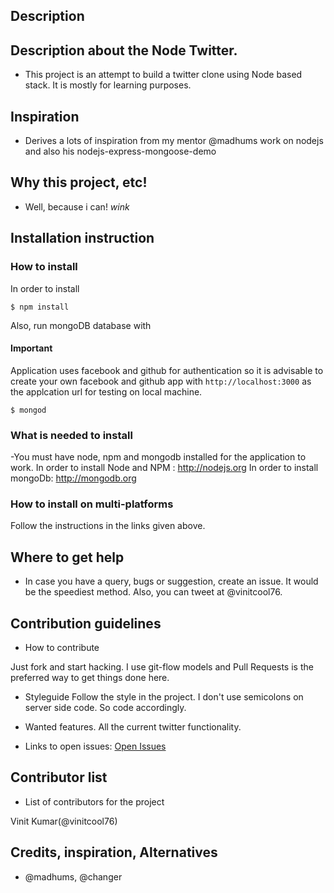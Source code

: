 ## Description

## Description about the Node Twitter. 
- This project is an attempt to build a twitter clone using Node based stack. It is mostly for learning purposes.

## Inspiration
- Derives a lots of inspiration from my mentor @madhums work on nodejs and also his nodejs-express-mongoose-demo

## Why this project, etc!
- Well, because i can! *wink*

## Installation instruction

### How to install
In order to install
    
    $ npm install

Also, run mongoDB database with 

#### Important

Application uses facebook and github for authentication so it is advisable to create your own facebook and github app with `http://localhost:3000` as the applcation url for testing on local machine.

    $ mongod
### What is needed to install
    
-You must have node, npm and mongodb installed for the application to work.
In order to install Node and NPM : http://nodejs.org
In order to install mongoDb: http://mongodb.org

### How to install on multi-platforms
Follow the instructions in the links given above.

## Where to get help
- In case you have a query, bugs or suggestion, create an issue. It would be the speediest method. Also, you can tweet at @vinitcool76.

## Contribution guidelines
- How to contribute

Just fork and start hacking. I use git-flow models and Pull Requests is the preferred way to get things done here.
- Styleguide
Follow the style in the project. I don't use semicolons on server side code. So code accordingly.

- Wanted features.
All the current twitter functionality.

- Links to open issues: [Open Issues](https://github.com/vinitcool76/node-twitter/issues?milestone=1&state=open)


## Contributor list
- List of contributors for the project

Vinit Kumar(@vinitcool76)

## Credits, inspiration, Alternatives
- @madhums, @changer



